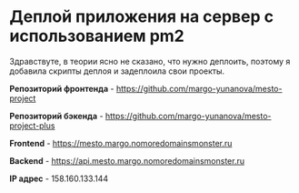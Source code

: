 # Деплой приложения на сервер с использованием pm2

Здравствуте, в теории ясно не сказано, что нужно деплоить, поэтому я добавила скрипты деплоя и задеплоила свои проекты.

**Репозиторий фронтенда** - https://github.com/margo-yunanova/mesto-project

**Репозиторий бэкенда** - https://github.com/margo-yunanova/mesto-project-plus

**Frontend** - https://mesto.margo.nomoredomainsmonster.ru

**Backend** - https://api.mesto.margo.nomoredomainsmonster.ru

**IP адрес** - 158.160.133.144

